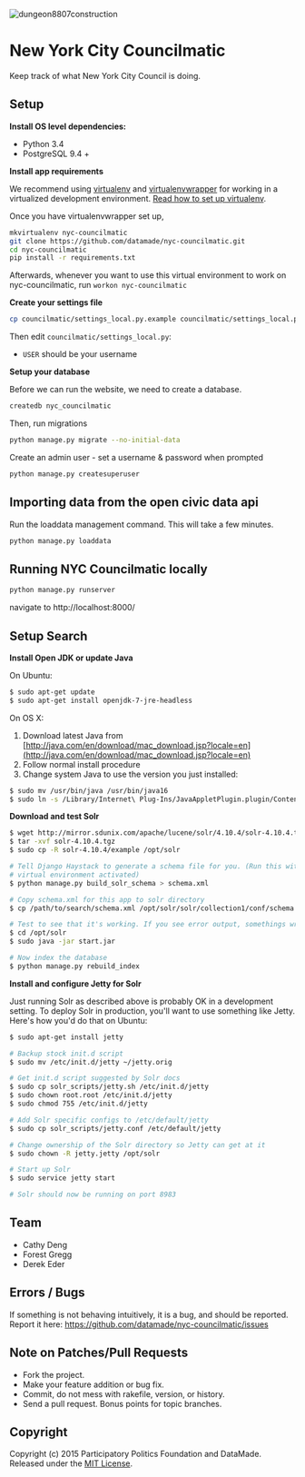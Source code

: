 ![dungeon8807construction](https://cloud.githubusercontent.com/assets/1406537/9255913/f43087b0-41b1-11e5-9a8e-03617b660b70.gif)

# New York City Councilmatic

Keep track of what New York City Council is doing.

## Setup

**Install OS level dependencies:** 

* Python 3.4
* PostgreSQL 9.4 +

**Install app requirements**

We recommend using [virtualenv](http://virtualenv.readthedocs.org/en/latest/virtualenv.html) and [virtualenvwrapper](http://virtualenvwrapper.readthedocs.org/en/latest/install.html) for working in a virtualized development environment. [Read how to set up virtualenv](http://docs.python-guide.org/en/latest/dev/virtualenvs/).

Once you have virtualenvwrapper set up,

```bash
mkvirtualenv nyc-councilmatic
git clone https://github.com/datamade/nyc-councilmatic.git
cd nyc-councilmatic
pip install -r requirements.txt
```

Afterwards, whenever you want to use this virtual environment to work on nyc-councilmatic, run `workon nyc-councilmatic`

**Create your settings file**

```bash
cp councilmatic/settings_local.py.example councilmatic/settings_local.py
```

Then edit `councilmatic/settings_local.py`:
- `USER` should be your username

**Setup your database**

Before we can run the website, we need to create a database.

```bash
createdb nyc_councilmatic
```

Then, run migrations

```bash
python manage.py migrate --no-initial-data
```

Create an admin user - set a username & password when prompted

```bash
python manage.py createsuperuser
```

## Importing data from the open civic data api

Run the loaddata management command. This will take a few minutes.

```bash
python manage.py loaddata
```

## Running NYC Councilmatic locally

``` bash
python manage.py runserver
```

navigate to http://localhost:8000/

## Setup Search

**Install Open JDK or update Java**

On Ubuntu:

``` bash
$ sudo apt-get update
$ sudo apt-get install openjdk-7-jre-headless
```

On OS X:

1. Download latest Java from
[http://java.com/en/download/mac_download.jsp?locale=en](http://java.com/en/download/mac_download.jsp?locale=en)
2. Follow normal install procedure
3. Change system Java to use the version you just installed:

``` bash
$ sudo mv /usr/bin/java /usr/bin/java16
$ sudo ln -s /Library/Internet\ Plug-Ins/JavaAppletPlugin.plugin/Contents/Home/bin/java /usr/bin/java
```

**Download and test Solr**

``` bash 
$ wget http://mirror.sdunix.com/apache/lucene/solr/4.10.4/solr-4.10.4.tgz
$ tar -xvf solr-4.10.4.tgz
$ sudo cp -R solr-4.10.4/example /opt/solr

# Tell Django Haystack to generate a schema file for you. (Run this with your
# virtual environment activated)
$ python manage.py build_solr_schema > schema.xml

# Copy schema.xml for this app to solr directory
$ cp /path/to/search/schema.xml /opt/solr/solr/collection1/conf/schema.xml

# Test to see that it's working. If you see error output, somethings wrong
$ cd /opt/solr
$ sudo java -jar start.jar

# Now index the database
$ python manage.py rebuild_index
```

**Install and configure Jetty for Solr**

Just running Solr as described above is probably OK in a development setting.
To deploy Solr in production, you'll want to use something like Jetty. Here's
how you'd do that on Ubuntu:

``` bash 
$ sudo apt-get install jetty

# Backup stock init.d script
$ sudo mv /etc/init.d/jetty ~/jetty.orig

# Get init.d script suggested by Solr docs
$ sudo cp solr_scripts/jetty.sh /etc/init.d/jetty
$ sudo chown root.root /etc/init.d/jetty
$ sudo chmod 755 /etc/init.d/jetty

# Add Solr specific configs to /etc/default/jetty
$ sudo cp solr_scripts/jetty.conf /etc/default/jetty

# Change ownership of the Solr directory so Jetty can get at it
$ sudo chown -R jetty.jetty /opt/solr

# Start up Solr
$ sudo service jetty start

# Solr should now be running on port 8983
```

## Team

* Cathy Deng
* Forest Gregg
* Derek Eder

## Errors / Bugs

If something is not behaving intuitively, it is a bug, and should be reported.
Report it here: https://github.com/datamade/nyc-councilmatic/issues

## Note on Patches/Pull Requests
 
* Fork the project.
* Make your feature addition or bug fix.
* Commit, do not mess with rakefile, version, or history.
* Send a pull request. Bonus points for topic branches.

## Copyright

Copyright (c) 2015 Participatory Politics Foundation and DataMade. Released under the [MIT License](https://github.com/datamade/nyc-councilmatic/blob/master/LICENSE).
